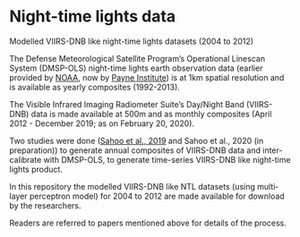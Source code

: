 # Night-time lights data
Modelled VIIRS-DNB like night-time lights datasets (2004 to 2012)

The Defense Meteorological Satellite Program’s Operational Linescan System (DMSP-OLS) night-time lights earth observation data (earlier provided by [NOAA](https://ngdc.noaa.gov/eog/index.html), now by [Payne Institute](https://payneinstitute.mines.edu/eog/)) is at 1km spatial resolution and is available as yearly composites (1992-2013).

The Visible Infrared Imaging Radiometer Suite’s Day/Night Band (VIIRS-DNB) data is made available at 500m and as monthly composites (April 2012 - December 2019; as on February 20, 2020).

Two studies were done ([Sahoo et al., 2019](https://doi.org/10.1080/01431161.2019.1693077) and Sahoo et al., 2020 (in preparation)) to generate annual composites of VIIRS-DNB data and inter-calibrate with DMSP-OLS, to generate time-series VIIRS-DNB like night-time lights product.

In this repository the modelled VIIRS-DNB like NTL datasets (using multi-layer perceptron model) for 2004 to 2012 are made available for download by the researchers.

Readers are referred to papers mentioned above for details of the process.

